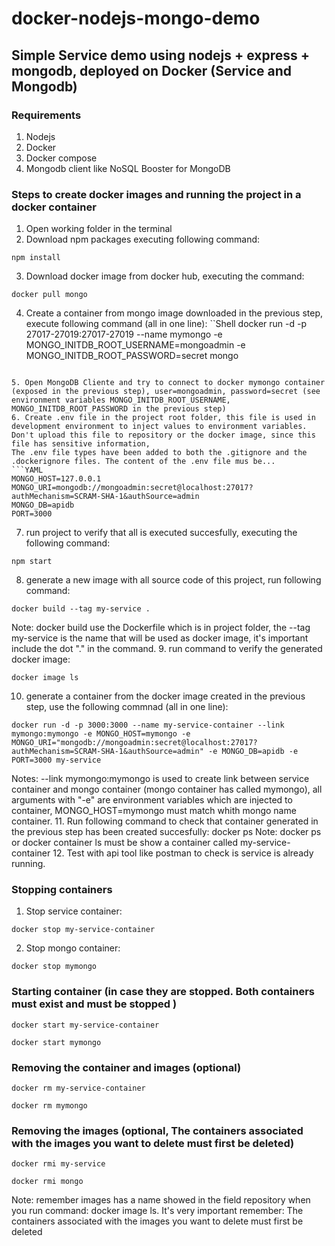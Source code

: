 # docker-nodejs-mongo-demo
## Simple Service demo using nodejs + express + mongodb, deployed on Docker (Service and Mongodb)

### Requirements
1. Nodejs
2. Docker
3. Docker compose
4. Mongodb client like NoSQL Booster for MongoDB

### Steps to create docker images and running the project in a docker container
1. Open working folder in the terminal
2. Download npm packages executing following command: 
```Shell
npm install
```

3. Download docker image from docker hub, executing the command: 
```Shell
docker pull mongo
```

4. Create a container from mongo image downloaded in the previous step, execute following command (all in one line): 
``Shell
docker run -d -p 27017-27019:27017-27019 --name mymongo -e MONGO_INITDB_ROOT_USERNAME=mongoadmin -e MONGO_INITDB_ROOT_PASSWORD=secret mongo
```

5. Open MongoDB Cliente and try to connect to docker mymongo container (exposed in the previous step), user=mongoadmin, password=secret (see environment variables MONGO_INITDB_ROOT_USERNAME,  MONGO_INITDB_ROOT_PASSWORD in the previous step)
6. Create .env file in the project root folder, this file is used in development environment to inject values to environment variables. Don't upload this file to repository or the docker image, since this file has sensitive information, 
The .env file types have been added to both the .gitignore and the .dockerignore files. The content of the .env file mus be...
```YAML
MONGO_HOST=127.0.0.1
MONGO_URI=mongodb://mongoadmin:secret@localhost:27017?authMechanism=SCRAM-SHA-1&authSource=admin
MONGO_DB=apidb
PORT=3000
```

7. run project to verify that all is executed succesfully, executing the following command: 
```shell
npm start
```

8. generate a new image with all source code of this project, run following command: 
```shell
docker build --tag my-service .
```

Note: docker build use the Dockerfile which is in project folder, the --tag my-service is the name that will be used as docker image, it's important include the dot "." in the command.
9. run command to verify the generated docker image: 
```shell
docker image ls
```

10. generate a container from the docker image created in the previous step, use the following commnad (all in one line): 
```shell
docker run -d -p 3000:3000 --name my-service-container --link mymongo:mymongo -e MONGO_HOST=mymongo -e MONGO_URI="mongodb://mongoadmin:secret@localhost:27017?authMechanism=SCRAM-SHA-1&authSource=admin" -e MONGO_DB=apidb -e PORT=3000 my-service
```

Notes:  --link mymongo:mymongo is used to create link between service container and mongo container (mongo container has called mymongo), all arguments with "-e" are environment variables which are injected to container, MONGO_HOST=mymongo must match whith mongo name container.
11. Run following command to check that container generated in the previous step has been created succesfully: docker ps
Note: docker ps or docker container ls must be show a container called my-service-container
12. Test with api tool like postman to check is service is already running.

### Stopping containers
1. Stop service container: 
```shell
docker stop my-service-container
```

2. Stop mongo container: 
```shell
docker stop mymongo
```

### Starting container (in case they are stopped. Both containers must exist and must be stopped )
```shell
docker start my-service-container
```

```shell
docker start mymongo
```

### Removing the container and images (optional)
```shell
docker rm my-service-container
```
```shell
docker rm mymongo
```

### Removing the images (optional, The containers associated with the images you want to delete must first be deleted)
```shell
docker rmi my-service
```

```shell
docker rmi mongo
```
Note: remember images has a name showed in the field repository when you run command: docker image ls.
It's very important remember: The containers associated with the images you want to delete must first be deleted
